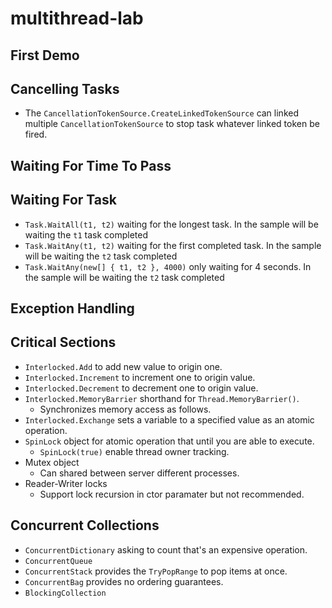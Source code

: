 # multithread-lab

## First Demo ##


## Cancelling Tasks ## 
* The `CancellationTokenSource.CreateLinkedTokenSource` can linked multiple `CancellationTokenSource` to stop task whatever linked token be fired.

## Waiting For Time To Pass ##


## Waiting For Task ##
* `Task.WaitAll(t1, t2)` waiting for the longest task. In the sample will be waiting the `t1` task completed
* `Task.WaitAny(t1, t2)` waiting for the first completed task. In the sample will be waiting the `t2` task completed
* `Task.WaitAny(new[] { t1, t2 }, 4000)` only waiting for 4 seconds. In the sample will be waiting the `t2` task completed

## Exception Handling ##


## Critical Sections ##
* `Interlocked.Add` to add new value to origin one.
* `Interlocked.Increment` to increment one to origin value.
* `Interlocked.Decrement` to decrement one to origin value.
* `Interlocked.MemoryBarrier` shorthand for `Thread.MemoryBarrier()`.
    * Synchronizes memory access as follows.
* `Interlocked.Exchange` sets a variable to a specified value as an atomic operation.
* `SpinLock` object for atomic operation that until you are able to execute.
    * `SpinLock(true)` enable thread owner tracking.
* Mutex object
    * Can shared between server different processes.
* Reader-Writer locks
    * Support lock recursion in ctor paramater but not recommended.


## Concurrent Collections ##
* `ConcurrentDictionary` asking to count that's an expensive operation.
* `ConcurrentQueue`
* `ConcurrentStack` provides the `TryPopRange` to pop items at once.
* `ConcurrentBag` provides no ordering guarantees.
* `BlockingCollection` 
